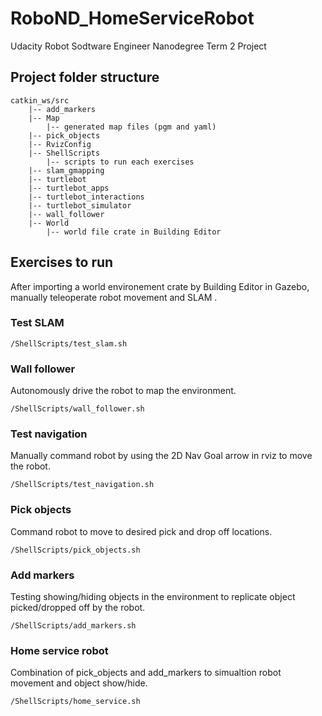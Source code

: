 # RoboND_HomeServiceRobot
Udacity Robot Sodtware Engineer Nanodegree Term 2 Project

## Project folder structure
```
catkin_ws/src
    |-- add_markers
    |-- Map
        |-- generated map files (pgm and yaml)
    |-- pick_objects
    |-- RvizConfig
    |-- ShellScripts
        |-- scripts to run each exercises
    |-- slam_gmapping
    |-- turtlebot
    |-- turtlebot_apps
    |-- turtlebot_interactions
    |-- turtlebot_simulator
    |-- wall_follower
    |-- World
        |-- world file crate in Building Editor
```
## Exercises to run
After importing a world environement crate by Building Editor in Gazebo, manually teleoperate robot movement and SLAM .
### Test SLAM
```
/ShellScripts/test_slam.sh
```
### Wall follower
Autonomously drive the robot to map the environment.
```
/ShellScripts/wall_follower.sh
```
### Test navigation
Manually command robot by using the 2D Nav Goal arrow in rviz to move the robot.
```
/ShellScripts/test_navigation.sh
```
### Pick objects
Command robot to move to desired pick and drop off locations.
```
/ShellScripts/pick_objects.sh
```
### Add markers
Testing showing/hiding objects in the environment to replicate object picked/dropped off by the robot.
```
/ShellScripts/add_markers.sh
```
### Home service robot
Combination of pick_objects and add_markers to simualtion robot movement and object show/hide.
```
/ShellScripts/home_service.sh
```
